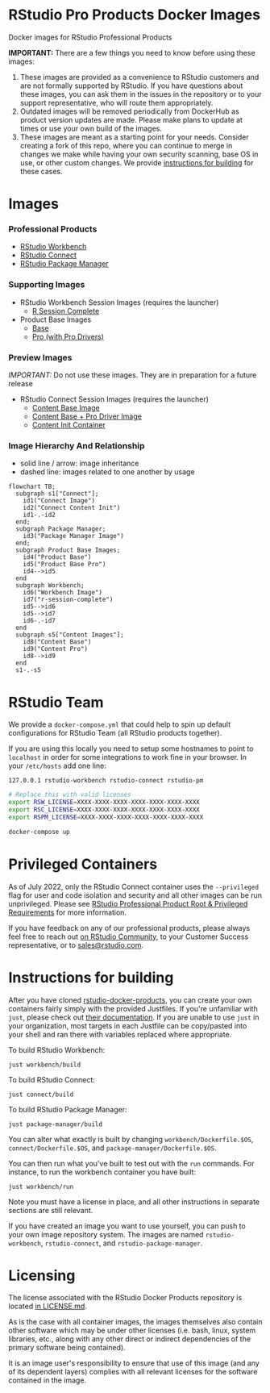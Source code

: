 # RStudio Pro Products Docker Images

Docker images for RStudio Professional Products

**IMPORTANT:** There are a few things you need to know before using these images:

1. These images are provided as a convenience to RStudio customers and are not formally supported by RStudio. If you
   have questions about these images, you can ask them in the issues in the repository or to your support
   representative, who will route them appropriately.
1. Outdated images will be removed periodically from DockerHub as product version updates are made. Please make plans to
   update at times or use your own build of the images.
1. These images are meant as a starting point for your needs. Consider creating a fork of this repo, where you can
   continue to merge in changes we make while having your own security scanning, base OS in use, or other custom
   changes. We
   provide [instructions for building](https://github.com/rstudio/rstudio-docker-products#instructions-for-building) for
   these cases.
   
# Images

### Professional Products

- [RStudio Workbench](./workbench/)
- [RStudio Connect](./connect/)
- [RStudio Package Manager](./package-manager/)

### Supporting Images

- RStudio Workbench Session Images (requires the launcher)
    - [R Session Complete](./r-session-complete/)
- Product Base Images
    - [Base](./product/base)
    - [Pro (with Pro Drivers)](./product/pro)

### Preview Images

*IMPORTANT:* Do not use these images. They are in preparation for a future release

- RStudio Connect Session Images (requires the launcher)
    - [Content Base Image](./content/base/)
    - [Content Base + Pro Driver Image](./content/pro/)
    - [Content Init Container](./connect-content-init/)

### Image Hierarchy And Relationship

- solid line / arrow: image inheritance
- dashed line: images related to one another by usage

```mermaid
flowchart TB;
  subgraph s1["Connect"];
    id1("Connect Image")
    id2("Connect Content Init")
    id1-.-id2
  end;
  subgraph Package Manager;
    id3("Package Manager Image")
  end;
  subgraph Product Base Images;
    id4("Product Base")
    id5("Product Base Pro")
    id4-->id5
  end
  subgraph Workbench;
    id6("Workbench Image")
    id7("r-session-complete")
    id5-->id6
    id5-->id7
    id6-.-id7
  end
  subgraph s5["Content Images"];
    id8("Content Base")
    id9("Content Pro")
    id8-->id9
  end
  s1-.-s5
```

# RStudio Team

We provide a `docker-compose.yml` that could help to spin up default configurations for RStudio Team (all RStudio
products together).

If you are using this locally you need to setup some hostnames to point to `localhost` in order for some integrations to
work fine in your browser. In your `/etc/hosts` add one line:

```
127.0.0.1 rstudio-workbench rstudio-connect rstudio-pm
```

```bash
# Replace this with valid licenses
export RSW_LICENSE=XXXX-XXXX-XXXX-XXXX-XXXX-XXXX-XXXX
export RSC_LICENSE=XXXX-XXXX-XXXX-XXXX-XXXX-XXXX-XXXX
export RSPM_LICENSE=XXXX-XXXX-XXXX-XXXX-XXXX-XXXX-XXXX

docker-compose up
```

# Privileged Containers

As of July 2022, only the RStudio Connect container uses the `--privileged` flag for user and code isolation and 
security and all other images can be run unprivileged. Please see 
[RStudio Professional Product Root & Privileged Requirements](https://support.rstudio.com/hc/en-us/articles/1500005369282)
for more information.

If you have feedback on any of our professional products, please always feel free to reach
out [on RStudio Community](https://community.rstudio.com/c/r-admin), to your Customer Success representative, or to
sales@rstudio.com.

# Instructions for building

After you have cloned [rstudio-docker-products](https://github.com/rstudio/rstudio-docker-products), you can create your
own containers fairly simply with the provided Justfiles. If you're unfamiliar with `just`, please check out 
[their documentation](https://just.systems/man/en). If you are unable to use `just` in your organization,
most targets in each Justfile can be copy/pasted into your shell and ran there with variables replaced where 
appropriate. 

To build RStudio Workbench:
```
just workbench/build
```
To build RStudio Connect:
```
just connect/build
```
To build RStudio Package Manager:
```
just package-manager/build
```

You can alter what exactly is built by changing `workbench/Dockerfile.$OS`, `connect/Dockerfile.$OS`,
and `package-manager/Dockerfile.$OS`.

You can then run what you've built to test out with the `run` commands. For instance, to run the workbench container
you have built:
```
just workbench/run
```

Note you must have a license in place, and all other instructions in separate sections are still relevant.

If you have created an image you want to use yourself, you can push to your own image repository system. The images are
named `rstudio-workbench`, `rstudio-connect`, and `rstudio-package-manager`.

# Licensing

The license associated with the RStudio Docker Products repository is
located [in LICENSE.md](https://github.com/rstudio/rstudio-docker-products/blob/main/LICENSE.md).

As is the case with all container images, the images themselves also contain other software which may be under other
licenses (i.e. bash, linux, system libraries, etc., along with any other direct or indirect dependencies of the primary
software being contained).

It is an image user's responsibility to ensure that use of this image (and any of its dependent layers) complies with
all relevant licenses for the software contained in the image.
